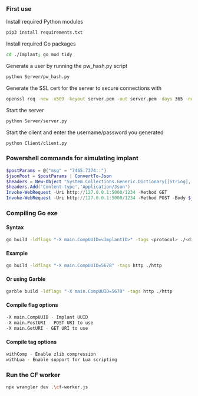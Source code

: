 ### First use
Install required Python modules
```bash
pip3 install requirements.txt
```
Install required Go packages
```bash
cd ./Implant; go mod tidy
```
Generate a user by running the pw_hash.py script
```bash
python Server/pw_hash.py
```
Generate the SSL cert for the server to secure connections with
```bash
openssl req -new -x509 -keyout server.pem -out server.pem -days 365 -nodes
```
Start the server
```bash
python Server/server.py
```
Start the client and enter the username/password you generated
```bash
python Client/client.py
```

### Powershell commands for simulating implant
```powershell
$postParams = @{"msg" = "7465:7374::"}
$jsonPost = $postParams | ConvertTo-Json 
$headers = New-Object "System.Collections.Generic.Dictionary[[String],[String]]"
$headers.Add('Content-type','Application/Json')
Invoke-WebRequest -Uri http://127.0.0.1:5000/1234 -Method GET
Invoke-WebRequest -Uri http://127.0.0.1:5000/1234 -Method POST -Body $jsonPost -Headers $headers
```

### Compiling Go exe
#### Syntax
```bash
go build -ldflags "-X main.CompUUID=<ImplantID>" -tags <protocol> ./<dir>
```
#### Example
```bash
go build -ldflags "-X main.CompUUID=5678" -tags http ./http
```
#### Or using Garble
```bash
garble build -ldflags "-X main.CompUUID=5678" -tags http ./http
```
#### Compile flag options
```bash
-X main.CompUUID - Implant UUID 
-X main.PostURI - POST URI to use 
-X main.GetURI - GET URI to use
```
#### Compile tag options
```bash
withComp - Enable zlib compression
withLua - Enable support for Lua scripting
```
### Run the CF worker
```bash
npx wrangler dev .\cf-worker.js
```